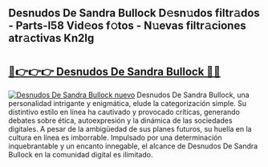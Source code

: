 ## Desnudos De Sandra Bullock D𝚎sn𝚞dos filtr𝚊dos - Parts-l58 Vid𝚎os f𝚘tos - N𝚞evas filtr𝚊ciones atr𝚊ctivas Kn2lg

# <h2><a href="http://mb2kspj.tromn.icu/?c=Desnudos+De+Sandra+Bullock">🔗👉👉👉 Desnudos De Sandra Bullock 🔗🔗</a></h2>

[![Desnudos De Sandra Bullock nuevo](https://i.imgur.com/pEAQMta.gif)](http://mb2kspj.tromn.icu/?c=Desnudos+De+Sandra+Bullock)
Desnudos De Sandra Bullock, una personalidad intrigante y enigmática, elude la categorización simple. Su distintivo estilo en línea ha cautivado y provocado críticas, generando debates sobre ética, autoexpresión y la dinámica de las sociedades digitales. A pesar de la ambigüedad de sus planes futuros, su huella en la cultura en línea es imborrable. Impulsado por una determinación inquebrantable y un encanto innegable, el alcance de Desnudos De Sandra Bullock en la comunidad digital es ilimitado.
